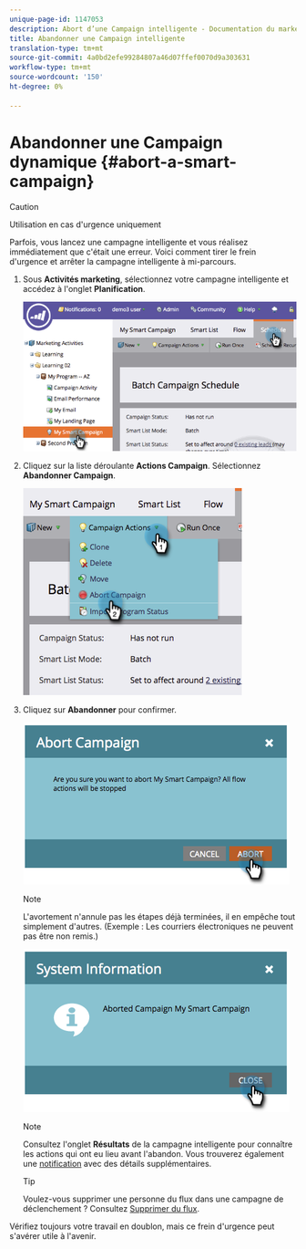 ```yaml
---
unique-page-id: 1147053
description: Abort d’une Campaign intelligente - Documentation du marketing - Documentation du produit
title: Abandonner une Campaign intelligente
translation-type: tm+mt
source-git-commit: 4a0bd2efe99284807a46d07ffef0070d9a303631
workflow-type: tm+mt
source-wordcount: '150'
ht-degree: 0%

---
```



# Abandonner une Campaign dynamique {#abort-a-smart-campaign}

>[!CAUTION]
>
>Utilisation en cas d&#39;urgence uniquement

Parfois, vous lancez une campagne intelligente et vous réalisez immédiatement que c&#39;était une erreur. Voici comment tirer le frein d&#39;urgence et arrêter la campagne intelligente à mi-parcours.

1. Sous **Activités marketing**, sélectionnez votre campagne intelligente et accédez à l&#39;onglet **Planification**.

   ![](assets/image2014-9-22-16-3a19-3a44.png)

1. Cliquez sur la liste déroulante **Actions Campaign**. Sélectionnez **Abandonner Campaign**.

   ![](assets/image2014-9-22-16-19-48.png)

1. Cliquez sur **Abandonner** pour confirmer.

   ![](assets/image2014-9-22-16-3a19-3a57.png)

   >[!NOTE]
   >
   >L&#39;avortement n&#39;annule pas les étapes déjà terminées, il en empêche tout simplement d&#39;autres. (Exemple : Les courriers électroniques ne peuvent pas être non remis.)

   ![](assets/image2014-9-22-16-3a20-3a0.png)

   >[!NOTE]
   >
   >Consultez l&#39;onglet **Résultats** de la campagne intelligente pour connaître les actions qui ont eu lieu avant l&#39;abandon. Vous trouverez également une [notification](/help/marketo/product-docs/core-marketo-concepts/miscellaneous/understanding-notifications.md) avec des détails supplémentaires.

   >[!TIP]
   >
   >Voulez-vous supprimer une personne du flux dans une campagne de déclenchement ? Consultez [Supprimer du flux](/help/marketo/product-docs/core-marketo-concepts/smart-campaigns/flow-actions/remove-from-flow.md).

Vérifiez toujours votre travail en doublon, mais ce frein d&#39;urgence peut s&#39;avérer utile à l&#39;avenir.
